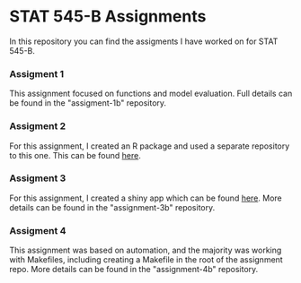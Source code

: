 # STAT 545-B Assignments

In this repository you can find the assigments I have worked on for STAT 545-B.

### Assigment 1

This assignment focused on functions and model evaluation. Full details can be found in the "assigment-1b" repository.

### Assigment 2

For this assignment, I created an R package and used a separate repository to this one. This can be found [here](https://github.com/timcrowe91/Keyword-Scatter).

### Assigment 3

For this assignment, I created a shiny app which can be found [here](https://timcrowe91.shinyapps.io/GapminderApp/). More details can be found in the "assignment-3b" repository.

### Assigment 4

This assignment was based on automation, and the majority was working with Makefiles, including creating a Makefile in the root of the assignment repo. More details can be found in the "assignment-4b" repository.